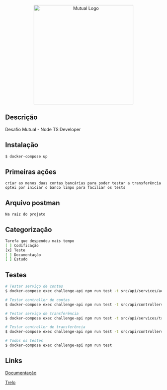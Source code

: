<p align="center">
  <img src="https://mutual.club/assets/images/white-mutual.png" width="320" alt="Mutual Logo" />
</p>


## Descrição

Desafio Mutual - Node TS Developer


## Instalação

```bash
$ docker-compose up
```

## Primeiras ações

```
criar ao menos duas contas bancárias para poder testar a transferência
optei por iniciar o banco limpo para faciliar os tests  
```

## Arquivo postman

```
Na raiz do projeto
```

## Categorização

```bash
Tarefa que despendeu mais tempo
[ ] Codificação
[x] Teste
[ ] Documentação
[ ] Estudo
```

## Testes

```bash
# Testar serviço de contas
$ docker-compose exec challenge-api npm run test -t src/api/services/account.service.spec.ts

# Testar controller de contas
$ docker-compose exec challenge-api npm run test -t src/api/controllers/account.controller.spec.ts

# Testar serviço de transferência
$ docker-compose exec challenge-api npm run test -t src/api/services/transfer.service.spec.t

# Testar controller de transferência
$ docker-compose exec challenge-api npm run test -t src/api/controllers/transfer.controller.spec.ts

# Todos os testes
$ docker-compose exec challenge-api npm run test
```

## Links

<a target="_blank" href="http://localhost:3000/api">Documentação</a>

<a target="_blank" href="https://trello.com/b/irQTHE6W/desafio-mutual">Trelo</a>